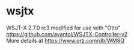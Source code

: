 # wsjtx
 WSJT-X 2.7.0 rc3 modified for use with "Otto"
 <br>https://github.com/avantol/WSJTX-Controller-v2
 <br>More details at https://www.qrz.com/db/WM8Q
